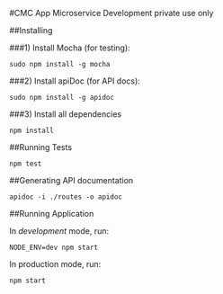 #CMC App Microservice Development
private use only

##Installing

###1) Install Mocha (for testing):

    sudo npm install -g mocha

###2) Install apiDoc (for API docs):

    sudo npm install -g apidoc

###3) Install all dependencies
    
    npm install


##Running Tests

    npm test
    

##Generating API documentation

    apidoc -i ./routes -o apidoc


##Running Application

In *development* mode, run:

    NODE_ENV=dev npm start

In production mode, run:

    npm start
